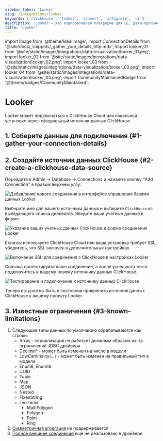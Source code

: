 ```yaml
---
sidebar_label: 'Looker'
slug: /integrations/looker
keywords: ['clickhouse', 'looker', 'connect', 'integrate', 'ui']
description: 'Looker — это корпоративная платформа для BI, дата-приложений и встроенной аналитики, которая помогает вам исследовать и делиться инсайтами в реальном времени.'
title: 'Looker'
---
```


import Image from '@theme/IdealImage';
import ConnectionDetails from '@site/docs/_snippets/_gather_your_details_http.mdx';
import looker_01 from '@site/static/images/integrations/data-visualization/looker_01.png';
import looker_02 from '@site/static/images/integrations/data-visualization/looker_02.png';
import looker_03 from '@site/static/images/integrations/data-visualization/looker_03.png';
import looker_04 from '@site/static/images/integrations/data-visualization/looker_04.png';
import CommunityMaintainedBadge from '@theme/badges/CommunityMaintained';


# Looker

<CommunityMaintainedBadge/>

Looker может подключаться к ClickHouse Cloud или локальной установке через официальный источник данных ClickHouse.

## 1. Соберите данные для подключения {#1-gather-your-connection-details}
<ConnectionDetails />

## 2. Создайте источник данных ClickHouse {#2-create-a-clickhouse-data-source}

Перейдите в Admin -> Database -> Connections и нажмите кнопку "Add Connection" в правом верхнем углу.

<Image size="md" img={looker_01} alt="Добавление нового соединения в интерфейсе управления базами данных Looker" border />
<br/>

Выберите имя для вашего источника данных и выберите `ClickHouse` из выпадающего списка диалектов. Введите ваши учетные данные в форме.

<Image size="md" img={looker_02} alt="Указание ваших учетных данных ClickHouse в форме соединения Looker" border />
<br/>

Если вы используете ClickHouse Cloud или ваша установка требует SSL, убедитесь, что SSL включен в дополнительных настройках.

<Image size="md" img={looker_03} alt="Включение SSL для соединения с ClickHouse в настройках Looker" border />
<br/>

Сначала протестируйте ваше соединение, а после успешного теста подключитесь к вашему новому источнику данных ClickHouse.

<Image size="md" img={looker_04} alt="Тестирование и подключение к источнику данных ClickHouse" border />
<br/>

Теперь вы должны быть в состоянии прикрепить источник данных ClickHouse к вашему проекту Looker.

## 3. Известные ограничения {#3-known-limitations}

1. Следующие типы данных по умолчанию обрабатываются как строки:
   * Array - сериализация не работает должным образом из-за ограничений JDBC драйвера
   * Decimal* - может быть изменен на число в модели
   * LowCardinality(...) - может быть изменен на правильный тип в модели
   * Enum8, Enum16
   * UUID
   * Tuple
   * Map
   * JSON
   * Nested
   * FixedString
   * Гео типы
     * MultiPolygon
     * Polygon
     * Point
     * Ring
2. [Симметричная агрегация](https://cloud.google.com/looker/docs/reference/param-explore-symmetric-aggregates) не поддерживается
3. [Полное внешнее соединение](https://cloud.google.com/looker/docs/reference/param-explore-join-type#full_outer) ещё не реализовано в драйвере
